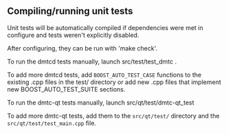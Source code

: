 Compiling/running unit tests
------------------------------------

Unit tests will be automatically compiled if dependencies were met in configure
and tests weren't explicitly disabled.

After configuring, they can be run with 'make check'.

To run the dmtcd tests manually, launch src/test/test_dmtc .

To add more dmtcd tests, add `BOOST_AUTO_TEST_CASE` functions to the existing
.cpp files in the test/ directory or add new .cpp files that
implement new BOOST_AUTO_TEST_SUITE sections.

To run the dmtc-qt tests manually, launch src/qt/test/dmtc-qt_test

To add more dmtc-qt tests, add them to the `src/qt/test/` directory and
the `src/qt/test/test_main.cpp` file.
